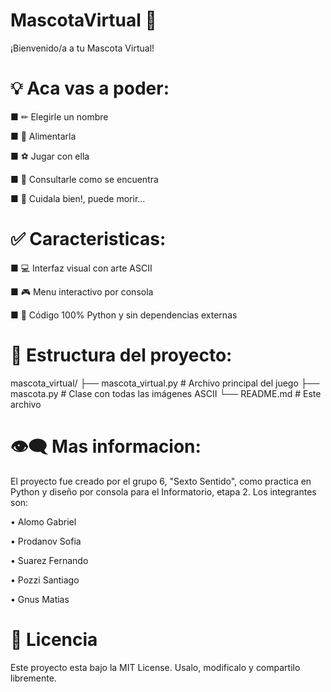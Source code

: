 # MascotaVirtual 🐶

¡Bienvenido/a a tu Mascota Virtual!



# 💡 Aca vas a poder:

■ ✏ Elegirle un nombre

■ 🥩 Alimentarla 

■ ⚽ Jugar con ella

■ 👀 Consultarle como se encuentra

■ 👻 Cuidala bien!, puede morir...




# ✅ Caracteristicas:

■ 💻 Interfaz visual con arte ASCII

■ 🎮 Menu interactivo por consola

■ 🐍 Código 100% Python y sin dependencias externas




# 📎 Estructura del proyecto:

mascota_virtual/ ├── mascota_virtual.py # Archivo principal del juego ├── mascota.py # Clase con todas las imágenes ASCII └── README.md # Este archivo




# 👁‍🗨 Mas informacion:

El proyecto fue creado por el grupo 6, "Sexto Sentido", como practica en Python y diseño por consola para el Informatorio, etapa 2.
Los integrantes son:

• Alomo Gabriel

• Prodanov Sofia

• Suarez Fernando

• Pozzi Santiago

• Gnus Matias


# 📄 Licencia

Este proyecto esta bajo la MIT License. Usalo, modificalo y compartilo libremente.
